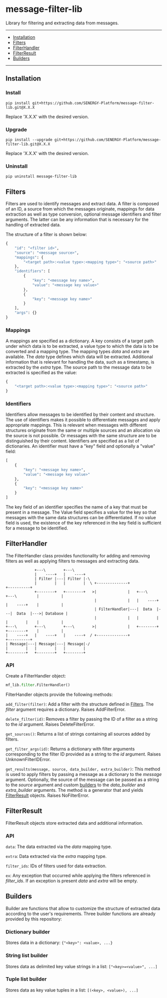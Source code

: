 message-filter-lib
================

Library for filtering and extracting data from messages.

---

+ [Installation](#installation)
+ [Filters](#filters)
+ [FilterHandler](#filterhandler)
+ [FilterResult](#Filterresult)
+ [Builders](#builders)

---

## Installation

### Install

`pip install git+https://github.com/SENERGY-Platform/message-filter-lib.git@X.X.X`

Replace 'X.X.X' with the desired version.

### Upgrade

`pip install --upgrade git+https://github.com/SENERGY-Platform/message-filter-lib.git@X.X.X`

Replace 'X.X.X' with the desired version.

### Uninstall

`pip uninstall message-filter-lib`

## Filters

Filters are used to identify messages and extract data.
A filter is composed of an ID, a source from which the messages originate, mappings for data extraction as well as type conversion, optional message identifiers and filter arguments.
The latter can be any information that is necessary for the handling of extracted data.

The structure of a filter is shown below:

```python
{
    "id": "<filter id>",
    "source": "<message source>",
    "mappings": {
        "<target path>:<value type>:<mapping type>": "<source path>"
    },
    "identifiers": [
        {
            "key": "<message key name>",
            "value": "<message key value>"
        },
        {
            "key": "<message key name>"
        }
    ],
    "args": {}
}
```

### Mappings

A mappings are specified as a dictionary. A key consists of a target path under which data is to be extracted, a value type to which the data is to be converted and a mapping type.
The mapping types _data_ and _extra_ are available. The _data_ type defines which data will be extracted. 
Additional information that is relevant for handling the data, such as a timestamp, is extracted by the _extra_ type.
The source path to the message data to be extracted is specified as the value:

```python
{
    "<target path>:<value type>:<mapping type>": "<source path>"
}
```

### Identifiers

Identifiers allow messages to be identified by their content and structure. 
The use of identifiers makes it possible to differentiate messages and apply appropriate mappings.
This is relevant when messages with different structures originate from the same or multiple sources and an allocation via the source is not possible. 
Or messages with the same structure are to be distinguished by their content.
Identifiers are specified as a list of dictionaries. An identifier must have a "key" field and optionally a "value" field:

```python
[
    {
        "key": "<message key name>",
        "value": "<message key value>"
    },
    {
        "key": "<message key name>"
    }
]
```

The key field of an identifier specifies the name of a key that must be present in a message.
The Value field specifies a value for the key so that messages with the same data structures can be differentiated.
If no value field is used, the existence of the key referenced in the key field is sufficient for a message to be identified.

## FilterHandler

The FilterHandler class provides functionality for adding and removing filters as well as applying filters to messages and extracting data.

                 +---\        +---\                                                                    
                 |    ----+   |    ----+                                                               
                 | Filter |---| Filter |-\                                                             
                 |        |   |        |  \ +--------------+                              +----------+
                 +--------+   +--------+   >|              |   +---\        +---\         |          |
                                            |              |   |    ----+   |    ----+    |          |
                                            | FilterHandler|---|  Data  |---|  Data  |--->| Database |
                                            |              |   |        |   |        |    |          |
    +---\        +---\        +---\        >|              |   +--------+   +--------+    |          |
    |    ----+   |    ----+   |    ----+  / +--------------+                              +----------+
    | Message|---| Message|---| Message|-/                                                             
    |        |   |        |   |        |                                                               
    +--------+   +--------+   +--------+                                                               

### API

Create a FilterHandler object:

```python
mf_lib.filter.FilterHandler()
```

FilterHandler objects provide the following methods:

`add_filter(filter)`: Add a filter with the structure defined in [Filters](#filters). The _filter_ argument requires a dictionary.
Raises AddFilterError.

`delete_filter(id)`: Removes a filter by passing the ID of a filter as a string to the _id_ argument.
Raises DeleteFilterError.

`get_sources()`: Returns a list of strings containing all sources added by filters.

`get_filter_args(id)`: Returns a dictionary with filter arguments corresponding to the filter ID provided as a string to the _id_ argument.
Raises UnknownFilterIDError.

`get_results(message, source, data_builder, extra_builder)`: This method is used to apply filters by passing a message as a dictionary to the _message_ argument. 
Optionally, the source of the message can be passed as a string to the _source_ argument and custom [builders](#builders) to the _data_builder_ and _extra_builder_ arguments.
The method is a generator that and yields [FilterResult](#Filterresult) objects.
Raises NoFilterError.

## FilterResult

FilterResult objects store extracted data and additional information.

### API

`data`: The data extracted via the _data_ mapping type.

`extra`: Data extracted via the _extra_ mapping type.

`filter_ids`: IDs of filters used for data extraction.

`ex`: Any exception that occurred while applying the filters referenced in _filter_ids_. If an exception is present _data_ and _extra_ will be empty.

## Builders

Builder are functions that allow to customize the structure of extracted data according to the user's requirements.
Three builder functions are already provided by this repository:

### Dictionary builder

Stores data in a dictionary: `{"<key>": <value>, ...}`

### String list builder

Stores data as delimited key value strings in a list: `["<key>=<value>", ...]`

### Tuple list builder

Stores data as key value tuples in a list: `[(<key>, <value>), ...]`